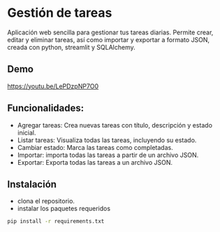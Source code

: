 
# Gestión de tareas

Aplicación web sencilla para gestionar tus tareas diarias. Permite crear, editar y eliminar tareas, así como importar y exportar a formato JSON, creada con python, streamlit y SQLAlchemy.



## Demo

https://youtu.be/LePDzpNP7O0


## Funcionalidades:

* Agregar tareas: Crea nuevas tareas con título, descripción y estado inicial.
* Listar tareas: Visualiza todas las tareas, incluyendo su estado.
* Cambiar estado: Marca las tareas como completadas.
* Importar: importa todas las tareas a partir de un archivo JSON.
* Exportar: Exporta todas las tareas a un archivo JSON. 



## Instalación

* clona el repositorio.
* instalar los paquetes requeridos

```bash
pip install -r requirements.txt
```
    
